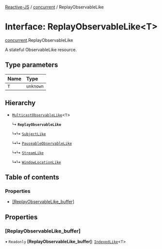 [Reactive-JS](../README.md) / [concurrent](../modules/concurrent.md) / ReplayObservableLike

# Interface: ReplayObservableLike<T\>

[concurrent](../modules/concurrent.md).ReplayObservableLike

A stateful ObservableLike resource.

## Type parameters

| Name | Type |
| :------ | :------ |
| `T` | `unknown` |

## Hierarchy

- [`MulticastObservableLike`](concurrent.MulticastObservableLike.md)<`T`\>

  ↳ **`ReplayObservableLike`**

  ↳↳ [`SubjectLike`](concurrent.SubjectLike.md)

  ↳↳ [`PauseableObservableLike`](concurrent.PauseableObservableLike.md)

  ↳↳ [`StreamLike`](concurrent.StreamLike.md)

  ↳↳ [`WindowLocationLike`](integrations_web.WindowLocationLike.md)

## Table of contents

### Properties

- [[ReplayObservableLike\_buffer]](concurrent.ReplayObservableLike.md#[replayobservablelike_buffer])

## Properties

### [ReplayObservableLike\_buffer]

• `Readonly` **[ReplayObservableLike\_buffer]**: [`IndexedLike`](collections.IndexedLike.md)<`T`\>
